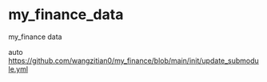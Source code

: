 # my_finance_data
my_finance data

auto https://github.com/wangzitian0/my_finance/blob/main/init/update_submodule.yml